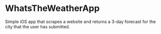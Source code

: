 # WhatsTheWeatherApp
Simple iOS app that scrapes a website and returns a 3-day forecast for the city that the user has submitted.
